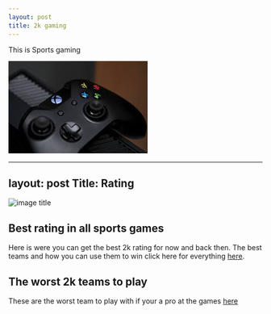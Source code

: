 ```yaml
---
layout: post
title: 2k gaming
---
```


This is Sports gaming 

![gaming image](/images/gaming.jpeg)


---
layout: post
Title: Rating
---

![image title](/images/originals-yung-1.jpg)

## Best rating in all sports games

Here is were you can get the best 2k rating for now and back then. The best teams and how you can use them to win click here for everything
[here](https://www.2kratings.com/).

##  The worst 2k teams to play 

These are the worst team to play with if your a pro at the games 
[here](https://fadeawayworld.net/2018/09/02/top-10-worst-starting-lineups-in-nba-2k19/)



